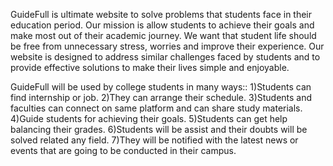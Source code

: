 GuideFull is ultimate website to solve problems that students face in their education period. Our mission is allow students to achieve their goals and make most out of their academic journey. We want that student life should be free from unnecessary stress, worries and improve their experience. Our website is designed to address similar challenges faced by students and to provide effective solutions to make their lives simple and enjoyable.

GuideFull will be used by college students in many ways::
1)Students can find internship or job.
2)They can arrange their schedule.
3)Students and faculties can connect on same platform and can share study materials.
4)Guide students for achieving their goals.
5)Students can get help balancing their grades.
6)Students will be assist and their doubts will be solved related any field.
7)They will be notified with the latest news or events that are going to be conducted in their campus.




